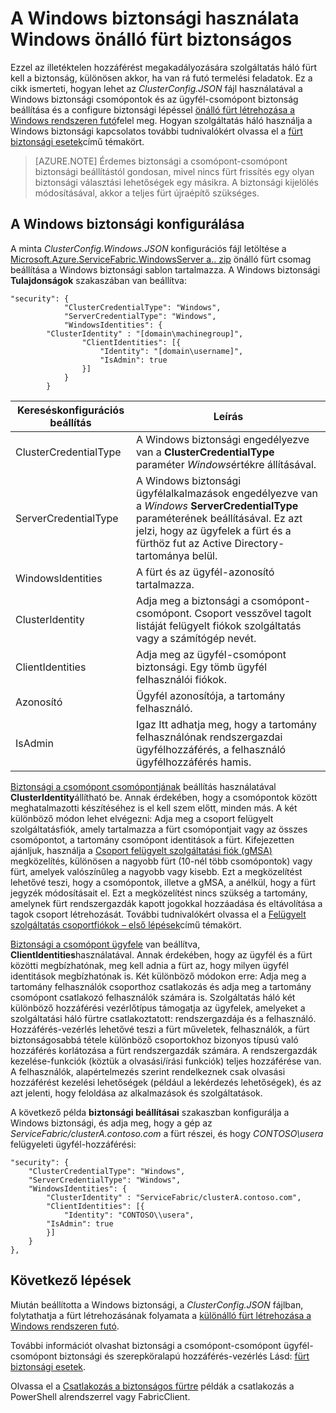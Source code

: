 <properties
   pageTitle="A Windows biztonsági használata Windows rendszerű fürtre biztonságos |} Microsoft Azure"
   description="Megtudhatja, hogy miként csomópontok és az ügyfél-csomópont biztonság beállítása a Windows biztonsági használata Windows rendszeren futó önálló fürthöz."
   services="service-fabric"
   documentationCenter=".net"
   authors="rwike77"
   manager="timlt"
   editor=""/>

<tags
   ms.service="service-fabric"
   ms.devlang="dotnet"
   ms.topic="article"
   ms.tgt_pltfrm="NA"
   ms.workload="NA"
   ms.date="08/25/2016"
   ms.author="ryanwi"/>


# <a name="secure-a-standalone-cluster-on-windows-using-windows-security"></a>A Windows biztonsági használata Windows önálló fürt biztonságos

Ezzel az illetéktelen hozzáférést megakadályozására szolgáltatás háló fürt kell a biztonság, különösen akkor, ha van rá futó termelési feladatok. Ez a cikk ismerteti, hogyan lehet az *ClusterConfig.JSON* fájl használatával a Windows biztonsági csomópontok és az ügyfél-csomópont biztonság beállítása és a configure biztonsági lépéssel [önálló fürt létrehozása a Windows rendszeren futó](service-fabric-cluster-creation-for-windows-server.md)felel meg. Hogyan szolgáltatás háló használja a Windows biztonsági kapcsolatos további tudnivalókért olvassa el a [fürt biztonsági esetek](service-fabric-cluster-security.md)című témakört.

>[AZURE.NOTE]
Érdemes biztonsági a csomópont-csomópont biztonsági beállítástól gondosan, mivel nincs fürt frissítés egy olyan biztonsági választási lehetőségek egy másikra. A biztonsági kijelölés módosításával, akkor a teljes fürt újraépítő szükséges.

## <a name="configure-windows-security"></a>A Windows biztonsági konfigurálása
A minta *ClusterConfig.Windows.JSON* konfigurációs fájl letöltése a [Microsoft.Azure.ServiceFabric.WindowsServer a.<version>. zip](http://go.microsoft.com/fwlink/?LinkId=730690) önálló fürt csomag beállítása a Windows biztonsági sablon tartalmazza.  A Windows biztonsági **Tulajdonságok** szakaszában van beállítva:

```
"security": {
            "ClusterCredentialType": "Windows",
            "ServerCredentialType": "Windows",
            "WindowsIdentities": {
        "ClusterIdentity" : "[domain\machinegroup]",
                "ClientIdentities": [{
                    "Identity": "[domain\username]",
                    "IsAdmin": true
                }]
            }
        }
```

|**Kereséskonfigurációs beállítás**|**Leírás**|
|-----------------------|--------------------------|
|ClusterCredentialType|A Windows biztonsági engedélyezve van a **ClusterCredentialType** paraméter *Windows*értékre állításával.|
|ServerCredentialType|A Windows biztonsági ügyfélalkalmazások engedélyezve van a *Windows* **ServerCredentialType** paraméterének beállításával. Ez azt jelzi, hogy az ügyfelek a fürt és a fürthöz fut az Active Directory-tartománya belül.|
|WindowsIdentities|A fürt és az ügyfél-azonosító tartalmazza.|
|ClusterIdentity|Adja meg a biztonsági a csomópont-csomópont. Csoport vesszővel tagolt listáját felügyelt fiókok szolgáltatás vagy a számítógép nevét.|
|ClientIdentities|Adja meg az ügyfél-csomópont biztonsági. Egy tömb ügyfél felhasználói fiókok.|
|Azonosító|Ügyfél azonosítója, a tartomány felhasználó.|
|IsAdmin|Igaz Itt adhatja meg, hogy a tartomány felhasználónak rendszergazdai ügyfélhozzáférés, a felhasználó ügyfélhozzáférés hamis.|

[Biztonsági a csomópont csomópontjának](service-fabric-cluster-security.md#node-to-node-security) beállítás használatával **ClusterIdentity**állítható be. Annak érdekében, hogy a csomópontok között meghatalmazotti készítéséhez is el kell szem előtt, minden más. A két különböző módon lehet elvégezni: Adja meg a csoport felügyelt szolgáltatásfiók, amely tartalmazza a fürt csomópontjait vagy az összes csomópontot, a tartomány csomópont identitások a fürt. Kifejezetten ajánljuk, használja a [Csoport felügyelt szolgáltatási fiók (gMSA)](https://technet.microsoft.com/library/hh831782.aspx) megközelítés, különösen a nagyobb fürt (10-nél több csomópontok) vagy fürt, amelyek valószínűleg a nagyobb vagy kisebb.
Ezt a megközelítést lehetővé teszi, hogy a csomópontok, illetve a gMSA, a anélkül, hogy a fürt jegyzék módosításait el. Ezt a megközelítést nincs szükség a tartomány, amelynek fürt rendszergazdák kapott jogokkal hozzáadása és eltávolítása a tagok csoport létrehozását. További tudnivalókért olvassa el a [Felügyelt szolgáltatás csoportfiókok – első lépések](http://technet.microsoft.com/library/jj128431.aspx)című témakört.

[Biztonsági a csomópont ügyfele](service-fabric-cluster-security.md#client-to-node-security) van beállítva, **ClientIdentities**használatával. Annak érdekében, hogy az ügyfél és a fürt közötti megbízhatónak, meg kell adnia a fürt az, hogy milyen ügyfél identitások megbízhatónak is. Két különböző módokon erre: Adja meg a tartomány felhasználók csoporthoz csatlakozás és adja meg a tartomány csomópont csatlakozó felhasználók számára is. Szolgáltatás háló két különböző hozzáférési vezérlőtípus támogatja az ügyfelek, amelyeket a szolgáltatási háló fürtre csatlakoztatott: rendszergazdája és a felhasználó. Hozzáférés-vezérlés lehetővé teszi a fürt műveletek, felhasználók, a fürt biztonságosabbá tétele különböző csoportokhoz bizonyos típusú való hozzáférés korlátozása a fürt rendszergazdák számára.  A rendszergazdák kezelése-funkciók (köztük a olvasási/írási funkciók) teljes hozzáférése van. A felhasználók, alapértelmezés szerint rendelkeznek csak olvasási hozzáférést kezelési lehetőségek (például a lekérdezés lehetőségek), és az azt jelenti, hogy feloldása az alkalmazások és szolgáltatások.

A következő példa **biztonsági beállításai** szakaszban konfigurálja a Windows biztonsági, és adja meg, hogy a gép az *ServiceFabric/clusterA.contoso.com* a fürt részei, és hogy *CONTOSO\usera* felügyeleti ügyfél-hozzáférési:

```
"security": {
    "ClusterCredentialType": "Windows",
    "ServerCredentialType": "Windows",
    "WindowsIdentities": {
        "ClusterIdentity" : "ServiceFabric/clusterA.contoso.com",
        "ClientIdentities": [{
            "Identity": "CONTOSO\\usera",
        "IsAdmin": true
        }]
    }
},
```

## <a name="next-steps"></a>Következő lépések

Miután beállította a Windows biztonsági, a *ClusterConfig.JSON* fájlban, folytathatja a fürt létrehozásának folyamata a [különálló fürt létrehozása a Windows rendszeren futó](service-fabric-cluster-creation-for-windows-server.md).

További információt olvashat biztonsági a csomópont-csomópont ügyfél-csomópont biztonsági és szerepköralapú hozzáférés-vezérlés Lásd: [fürt biztonsági esetek](service-fabric-cluster-security.md).

Olvassa el a [Csatlakozás a biztonságos fürtre](service-fabric-connect-to-secure-cluster.md) példák a csatlakozás a PowerShell alrendszerrel vagy FabricClient.
